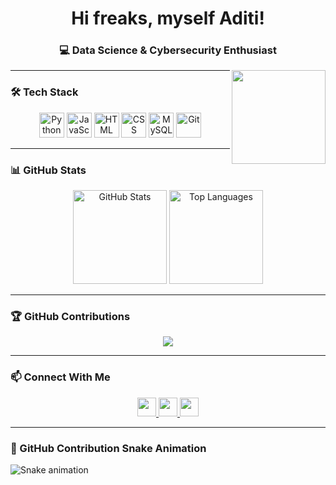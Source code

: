 <h1 align="center">Hi freaks, myself Aditi! </h1>

<h3 align="center">💻 Data Science & Cybersecurity Enthusiast </h3>

<!-- 🐶 GIF FIXED (Now Uses a Direct Link) -->
<img align="right" height="150" src="https://media.giphy.com/media/3o7TKM36q6bEDJ8yCk/giphy.gif" />

---

### 🛠 Tech Stack  
<div align="center">
  <img src="https://cdn.jsdelivr.net/gh/devicons/devicon/icons/python/python-original.svg" height="40" alt="Python" />
  <img src="https://cdn.jsdelivr.net/gh/devicons/devicon/icons/javascript/javascript-original.svg" height="40" alt="JavaScript" />
  <img src="https://cdn.jsdelivr.net/gh/devicons/devicon/icons/html5/html5-original.svg" height="40" alt="HTML" />
  <img src="https://cdn.jsdelivr.net/gh/devicons/devicon/icons/css3/css3-original.svg" height="40" alt="CSS" />
  <img src="https://cdn.jsdelivr.net/gh/devicons/devicon/icons/mysql/mysql-original.svg" height="40" alt="MySQL" />
  <img src="https://cdn.jsdelivr.net/gh/devicons/devicon/icons/git/git-original.svg" height="40" alt="Git" />
</div>

---

### 📊 GitHub Stats  
<div align="center">
  <img src="https://github-readme-stats.vercel.app/api?username=yehaditii&show_icons=true&theme=dracula" height="150" alt="GitHub Stats" />
  <img src="https://github-readme-stats.vercel.app/api/top-langs/?username=yehaditii&layout=compact&theme=dracula" height="150" alt="Top Languages" />
</div>

---

### 🏆 GitHub Contributions  
<div align="center">
  <img src="https://github.com/yehaditii/yehaditii/blob/output/github-contribution-grid-snake.svg" />
</div>

---

### 📫 Connect With Me  
<div align="center">
  <a href="https://www.linkedin.com/in/aditi-jha-932016185/" target="_blank">
    <img src="https://img.shields.io/badge/LinkedIn-blue?logo=linkedin&style=for-the-badge" height="30" />
  </a>
  <a href="mailto:aditijha7207@gmail.com" target="_blank">
    <img src="https://img.shields.io/badge/Gmail-red?logo=gmail&style=for-the-badge" height="30" />
  </a>
  <a href="https://discord.com/users/yehaditii" target="_blank">
    <img src="https://img.shields.io/badge/Discord-blue?logo=discord&style=for-the-badge" height="30" />
  </a>
</div>

---

### 🐍 GitHub Contribution Snake Animation  
![Snake animation](https://github.com/yehaditii/yehaditii/blob/output/github-contribution-grid-snake.svg)
